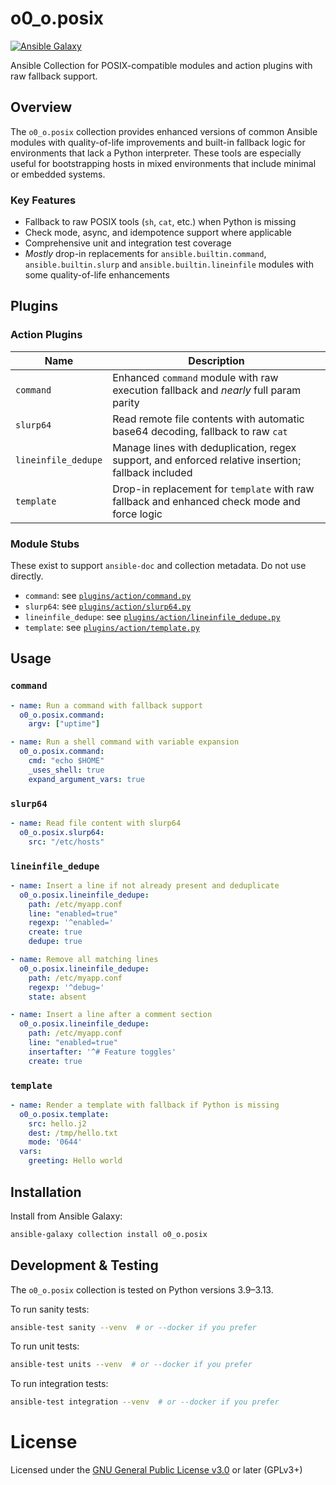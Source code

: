 # o0_o.posix

[![Ansible Galaxy](https://img.shields.io/ansible/collection/v/o0_o/posix.svg?color=brightgreen&label=ansible%20galaxy)](https://galaxy.ansible.com/o0_o/posix)

Ansible Collection for POSIX-compatible modules and action plugins with raw fallback support.

## Overview

The `o0_o.posix` collection provides enhanced versions of common Ansible modules with quality-of-life improvements and built-in fallback logic for environments that lack a Python interpreter. These tools are especially useful for bootstrapping hosts in mixed environments that include minimal or embedded systems.

### Key Features

- Fallback to raw POSIX tools (`sh`, `cat`, etc.) when Python is missing
- Check mode, async, and idempotence support where applicable
- Comprehensive unit and integration test coverage
- _Mostly_ drop-in replacements for `ansible.builtin.command`, `ansible.builtin.slurp` and `ansible.builtin.lineinfile` modules with some quality-of-life enhancements

## Plugins

### Action Plugins

| Name                | Description                                                                 |
|---------------------|-----------------------------------------------------------------------------|
| `command`           | Enhanced `command` module with raw execution fallback and _nearly_ full param parity |
| `slurp64`           | Read remote file contents with automatic base64 decoding, fallback to raw `cat`       |
| `lineinfile_dedupe` | Manage lines with deduplication, regex support, and enforced relative insertion; fallback included |
| `template`          | Drop-in replacement for `template` with raw fallback and enhanced check mode and force logic |

### Module Stubs

These exist to support `ansible-doc` and collection metadata. Do not use directly.

- `command`: see [`plugins/action/command.py`](plugins/action/command.py)
- `slurp64`: see [`plugins/action/slurp64.py`](plugins/action/slurp64.py)
- `lineinfile_dedupe`: see [`plugins/action/lineinfile_dedupe.py`](plugins/action/lineinfile_dedupe.py)
- `template`: see [`plugins/action/template.py`](plugins/action/template.py)

## Usage

### `command`

```yaml
- name: Run a command with fallback support
  o0_o.posix.command:
    argv: ["uptime"]

- name: Run a shell command with variable expansion
  o0_o.posix.command:
    cmd: "echo $HOME"
    _uses_shell: true
    expand_argument_vars: true
```

### `slurp64`

```yaml
- name: Read file content with slurp64
  o0_o.posix.slurp64:
    src: "/etc/hosts"
```

### `lineinfile_dedupe`

```yaml
- name: Insert a line if not already present and deduplicate
  o0_o.posix.lineinfile_dedupe:
    path: /etc/myapp.conf
    line: "enabled=true"
    regexp: '^enabled='
    create: true
    dedupe: true

- name: Remove all matching lines
  o0_o.posix.lineinfile_dedupe:
    path: /etc/myapp.conf
    regexp: '^debug='
    state: absent

- name: Insert a line after a comment section
  o0_o.posix.lineinfile_dedupe:
    path: /etc/myapp.conf
    line: "enabled=true"
    insertafter: '^# Feature toggles'
    create: true
```

### `template`

```yaml
- name: Render a template with fallback if Python is missing
  o0_o.posix.template:
    src: hello.j2
    dest: /tmp/hello.txt
    mode: '0644'
  vars:
    greeting: Hello world
```

## Installation

Install from Ansible Galaxy:

```sh
ansible-galaxy collection install o0_o.posix
```

## Development & Testing

The `o0_o.posix` collection is tested on Python versions 3.9–3.13.

To run sanity tests:

```sh
ansible-test sanity --venv  # or --docker if you prefer
```

To run unit tests:

```sh
ansible-test units --venv  # or --docker if you prefer
```

To run integration tests:

```sh
ansible-test integration --venv  # or --docker if you prefer
```

# License

Licensed under the [GNU General Public License v3.0](https://www.gnu.org/licenses/gpl-3.0.txt) or later (GPLv3+)
